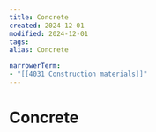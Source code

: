 ```yaml
---
title: Concrete
created: 2024-12-01
modified: 2024-12-01
tags: 
alias: Concrete

narrowerTerm:
- "[[4031 Construction materials]]"
---
```

# Concrete
